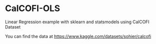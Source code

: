 # CalCOFI-OLS

Linear Regression example with sklearn and statsmodels using CalCOFI Dataset

You can find the data at https://www.kaggle.com/datasets/sohier/calcofi
